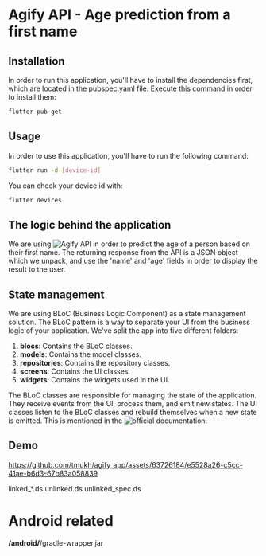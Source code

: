 # Agify API - Age prediction from a first name

## Installation 
    
In order to run this application, you'll have to install the dependencies first, which are located in the pubspec.yaml file.
Execute this command in order to install them:
```bash
flutter pub get
```

## Usage

In order to use this application, you'll have to run the following command:
```bash
flutter run -d [device-id]
```
You can check your device id with:
```bash
flutter devices
```

## The logic behind the application

We are using ![Agify API](https://agify.io/) in order to predict the age of a person based on their first name. The returning response from the API is a JSON object which we unpack, and use the 'name' and 'age' fields in order to display the result to the user.

## State management

We are using BLoC (Business Logic Component) as a state management solution. The BLoC pattern is a way to separate your UI from the business logic of your application. 
We've split the app into five different folders:

1. **blocs**: Contains the BLoC classes.
2. **models**: Contains the model classes.
3. **repositories**: Contains the repository classes.
4. **screens**: Contains the UI classes.
5. **widgets**: Contains the widgets used in the UI.

The BLoC classes are responsible for managing the state of the application. They receive events from the UI, process them, and emit new states. The UI classes listen to the BLoC classes and rebuild themselves when a new state is emitted. This is mentioned in the ![official documentation](https://bloclibrary.dev/architecture/).


## Demo

https://github.com/tmukh/agify_app/assets/63726184/e5528a26-c5cc-41ae-b6d3-67b83a058839

linked_*.ds
unlinked.ds
unlinked_spec.ds

# Android related
**/android/**/gradle-wrapper.jar

